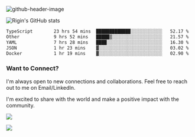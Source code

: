 
![github-header-image](https://github.com/riginoommen/riginoommen/assets/3840244/889cae65-df55-4cda-86cc-bf21bf1f2e96)

![Rigin's GitHub stats](https://github-readme-stats.vercel.app/api?username=riginoommen\&show_icons=true\&show=reviews,discussions_started,discussions_answered,prs_merged,prs_merged_percentage)


<!--START_SECTION:waka-->

```txt
TypeScript        23 hrs 54 mins  █████████████░░░░░░░░░░░░   52.17 %
Other             9 hrs 52 mins   █████▒░░░░░░░░░░░░░░░░░░░   21.57 %
YAML              7 hrs 28 mins   ████░░░░░░░░░░░░░░░░░░░░░   16.30 %
JSON              1 hr 23 mins    ▓░░░░░░░░░░░░░░░░░░░░░░░░   03.02 %
Docker            1 hr 19 mins    ▓░░░░░░░░░░░░░░░░░░░░░░░░   02.90 %
```

<!--END_SECTION:waka-->

### Want to Connect?

I'm always open to new connections and collaborations. Feel free to reach out to me on Email/LinkedIn.

I'm excited to share with the world and make a positive impact with the community.

![](https://komarev.com/ghpvc/?username=riginoommen)

![](https://hit.yhype.me/github/profile?user_id=3840244)

